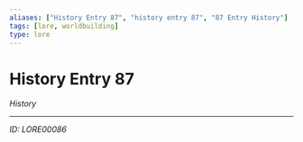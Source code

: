 ```yaml
---
aliases: ["History Entry 87", "history entry 87", "87 Entry History"]
tags: [lore, worldbuilding]
type: lore
---
```


# History Entry 87

*History*

---
*ID: LORE00086*